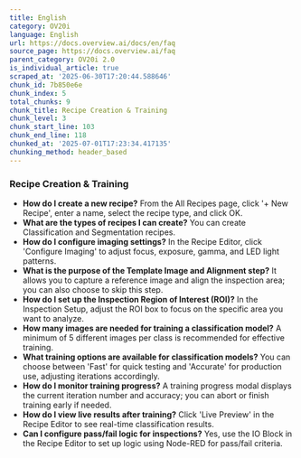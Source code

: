 ```yaml
---
title: English
category: OV20i
language: English
url: https://docs.overview.ai/docs/en/faq
source_page: https://docs.overview.ai/faq
parent_category: OV20i 2.0
is_individual_article: true
scraped_at: '2025-06-30T17:20:44.588646'
chunk_id: 7b850e6e
chunk_index: 5
total_chunks: 9
chunk_title: Recipe Creation & Training
chunk_level: 3
chunk_start_line: 103
chunk_end_line: 118
chunked_at: '2025-07-01T17:23:34.417135'
chunking_method: header_based
---
```


### Recipe Creation & Training

  * **How do I create a new recipe?** From the All Recipes page, click '+ New Recipe', enter a name, select the recipe type, and click OK.
  * **What are the types of recipes I can create?** You can create Classification and Segmentation recipes.
  * **How do I configure imaging settings?** In the Recipe Editor, click 'Configure Imaging' to adjust focus, exposure, gamma, and LED light patterns.
  * **What is the purpose of the Template Image and Alignment step?** It allows you to capture a reference image and align the inspection area; you can also choose to skip this step.
  * **How do I set up the Inspection Region of Interest \(ROI\)?** In the Inspection Setup, adjust the ROI box to focus on the specific area you want to analyze.
  * **How many images are needed for training a classification model?** A minimum of 5 different images per class is recommended for effective training.
  * **What training options are available for classification models?** You can choose between 'Fast' for quick testing and 'Accurate' for production use, adjusting iterations accordingly.
  * **How do I monitor training progress?** A training progress modal displays the current iteration number and accuracy; you can abort or finish training early if needed.
  * **How do I view live results after training?** Click 'Live Preview' in the Recipe Editor to see real-time classification results.
  * **Can I configure pass/fail logic for inspections?** Yes, use the IO Block in the Recipe Editor to set up logic using Node-RED for pass/fail criteria.


